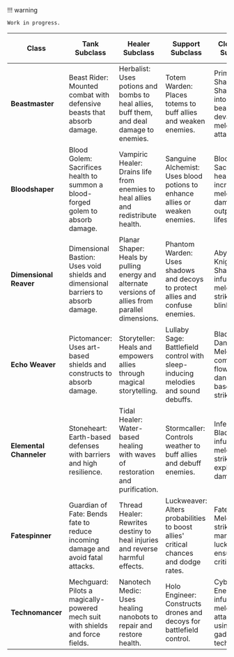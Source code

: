 
!!! warning

	Work in progress.


| **Class**               | **Tank Subclass**                                                                 | **Healer Subclass**                                                                               | **Support Subclass**                                                                | **Close DPS Subclass**                                                               | **Ranged DPS Subclass**                                                             |
| ----------------------- | --------------------------------------------------------------------------------- | ------------------------------------------------------------------------------------------------- | ----------------------------------------------------------------------------------- | ------------------------------------------------------------------------------------ | ----------------------------------------------------------------------------------- |
| **Beastmaster**         | Beast Rider: Mounted combat with defensive beasts that absorb damage.             | Herbalist: Uses potions and bombs to heal allies, buff them, and deal damage to enemies.          | Totem Warden: Places totems to buff allies and weaken enemies.                      | Primal Shapeshifter: Shapeshifts into powerful beasts for devastating melee attacks. | Skyhunter: Commands birds and aerial creatures for ranged damage over time.         |
| **Bloodshaper**         | Blood Golem: Sacrifices health to summon a blood-forged golem to absorb damage.   | Vampiric Healer: Drains life from enemies to heal allies and redistribute health.                 | Sanguine Alchemist: Uses blood potions to enhance allies or weaken enemies.         | Bloodknight: Sacrifices health to increase melee damage output and lifesteal.        | Bloodborne Marksman: Ranged blood-infused attacks with damage over time and curses. |
| **Dimensional Reaver**  | Dimensional Bastion: Uses void shields and dimensional barriers to absorb damage. | Planar Shaper: Heals by pulling energy and alternate versions of allies from parallel dimensions. | Phantom Warden: Uses shadows and decoys to protect allies and confuse enemies.      | Abyssal Knight: Shadow-infused melee strikes with blink attacks.                     | Void Sniper: Void projectiles with teleportation to reposition.                     |
| **Echo Weaver**         | Pictomancer: Uses art-based shields and constructs to absorb damage.              | Storyteller: Heals and empowers allies through magical storytelling.                              | Lullaby Sage: Battlefield control with sleep-inducing melodies and sound debuffs.   | Blade Dancer: Melee combat with flowing, dance-based strikes.                        | Celestial Conductor: Long-range music-based attacks with celestial harmonies.       |
| **Elemental Channeler** | Stoneheart: Earth-based defenses with barriers and high resilience.               | Tidal Healer: Water-based healing with waves of restoration and purification.                     | Stormcaller: Controls weather to buff allies and debuff enemies.                    | Inferno Blade: Fire-infused melee strikes with explosive damage.                     | Windstriker: Air and lightning-based ranged attacks with high speed and precision.  |
| **Fatespinner**         | Guardian of Fate: Bends fate to reduce incoming damage and avoid fatal attacks.   | Thread Healer: Rewrites destiny to heal injuries and reverse harmful effects.                     | Luckweaver: Alters probabilities to boost allies' critical chances and dodge rates. | Fateblade: Melee strikes that manipulate luck to ensure critical hits.               | Destiny Archer: Launches arrows that debuff enemies and inflict bad luck.           |
| **Technomancer**        | Mechguard: Pilots a magically-powered mech suit with shields and force fields.    | Nanotech Medic: Uses healing nanobots to repair and restore health.                               | Holo Engineer: Constructs drones and decoys for battlefield control.                | Cyberblade: Energy-infused melee attacks using gadgets and tech.                     | Railgunner: Fires long-range, high-powered energy projectiles.                      |
